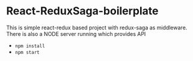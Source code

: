 # React-ReduxSaga-boilerplate
This is simple react-redux based project with redux-saga as middleware. There is also a NODE server running which provides API
* `npm install`
* `npm start`
